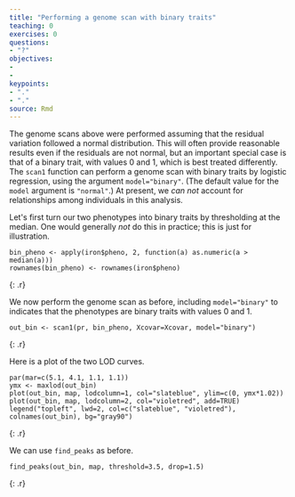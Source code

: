 ```yaml
---
title: "Performing a genome scan with binary traits"
teaching: 0
exercises: 0
questions:
- "?"
objectives:
- 
- 
keypoints:
- "."
- "."
source: Rmd
---
```




The genome scans above were performed assuming that the residual
variation followed a normal distribution. This will often provide
reasonable results even if the residuals are not normal, but an
important special case is that of a binary trait, with values 0 and 1,
which is best treated differently. The `scan1` function can perform a
genome scan with binary traits by logistic regression, using the
argument `model="binary"`. (The default value for the `model` argument
is `"normal"`.) At present, we _can not_ account for relationships
among individuals in this analysis.

Let's first turn our two phenotypes into binary traits by thresholding
at the median. One would generally _not_ do this in practice;
this is just for illustration.


~~~
bin_pheno <- apply(iron$pheno, 2, function(a) as.numeric(a > median(a)))
rownames(bin_pheno) <- rownames(iron$pheno)
~~~
{: .r}

We now perform the genome scan as before, including `model="binary"`
to indicates that the phenotypes are binary traits with values 0 and
1.


~~~
out_bin <- scan1(pr, bin_pheno, Xcovar=Xcovar, model="binary")
~~~
{: .r}

Here is a plot of the two LOD curves.


~~~
par(mar=c(5.1, 4.1, 1.1, 1.1))
ymx <- maxlod(out_bin)
plot(out_bin, map, lodcolumn=1, col="slateblue", ylim=c(0, ymx*1.02))
plot(out_bin, map, lodcolumn=2, col="violetred", add=TRUE)
legend("topleft", lwd=2, col=c("slateblue", "violetred"), colnames(out_bin), bg="gray90")
~~~
{: .r}

We can use `find_peaks` as before.


~~~
find_peaks(out_bin, map, threshold=3.5, drop=1.5)
~~~
{: .r}
